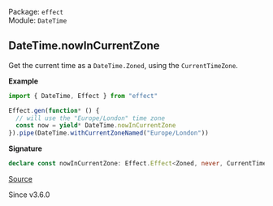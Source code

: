 Package: `effect`<br />
Module: `DateTime`<br />

## DateTime.nowInCurrentZone

Get the current time as a `DateTime.Zoned`, using the `CurrentTimeZone`.

**Example**

```ts
import { DateTime, Effect } from "effect"

Effect.gen(function* () {
  // will use the "Europe/London" time zone
  const now = yield* DateTime.nowInCurrentZone
}).pipe(DateTime.withCurrentZoneNamed("Europe/London"))
```

**Signature**

```ts
declare const nowInCurrentZone: Effect.Effect<Zoned, never, CurrentTimeZone>
```

[Source](https://github.com/Effect-TS/effect/tree/main/packages/effect/src/DateTime.ts#L1140)

Since v3.6.0